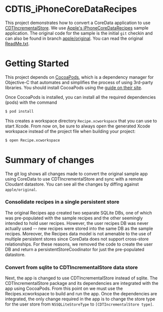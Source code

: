 # CDTIS_iPhoneCoreDataRecipes

This project demonstrates how to convert a
CoreData application to use [CDTIncrementalStore][cdtis].
We use [Apple's iPhoneCoreDataRecipes][recipe] sample application.  The
original code for the sample is the initial `git` checkin and
can also be found in branch [apple/original](a66fba04d038469).
You can read the original [ReadMe.txt](ReadMe.txt).

[cdtis]: https://github.com/jimix/CDTIncrementalStore "CDTIncrementalStore"
[recipe]: https://developer.apple.com/library/ios/samplecode/iPhoneCoreDataRecipes/Introduction/Intro.html "iPhoneCoreDataRecipes"

# Getting Started

This project depends on [CocoaPods][cocoapods], which is a dependency manager for Objective-C
that automates and simplifies the process of using 3rd-party libraries.
You should install CocoaPods using the [guide on their site][cpinstall].

Once CocoaPods is installed, you can install all the required dependencies (pods)
with the command

```bash
$ pod install
```

This creates a workspace directory `Recipe.xcworkspace` that you can
use to start Xcode. From now on, be sure to always open the generated
Xcode workspace instead of the project file when building your
project:

```bash
$ open Recipe.xcworkspace
```

[cocoapods]: http://cocoapods.org "CocoaPods"
[cpinstall]: http://guides.cocoapods.org/using/getting-started.html

# Summary of changes

The git log shows all changes made to convert the original sample app using CoreData
to use CDTIncrementalStore and sync with a remote Cloudant datastore.
You can see all the changes by diffing against `apple/original`.

### Consolidate recipes in a single persistent store

The original Recipes app created two separate SQLite DBs, one of which was pre-populated with the sample recipes and the other seemingly intended to hold user recipes.
However, the user recipes DB was never actually used -- new recipes were stored into the same DB as the sample recipes.
Moreover, the Recipes data model is not amenable to the use of multiple persistent stores since CoreData does not support cross-store relationships.
For these reasons, we removed the code to create the user DB and return a persistentStoreCoodinator for just the pre-populated datastore.

### Convert from sqlite to CDTIncrementalStore data store

Next, the app is changed to use CDTIncrementalStore instead of sqlite.
The CDTIncrementalStore package and its dependencies are integrated with the app
using CocoaPods.
From this point on we must use the Recipes.xcworkspace to build and run the app.
Once the dependencies are integrated, the only change required in the app is to
change the store type for the user store from `NSSQLiteStoreType` to
`[CDTIncrementalStore type]`.
